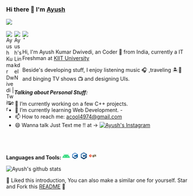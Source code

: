 ### Hi there 👋 I'm <a href="https://github.com/ayushhkmr">Ayush   

</a>	

![](https://komarev.com/ghpvc/?username=ayushhkmr&style=flat-square)

<a href="https://twitter.com/ayushh_kmr">
  <img align="left" alt="Ayush Kumar Dwivedi | Twitter" width="22px" src="https://cdn.jsdelivr.net/npm/simple-icons@v3/icons/twitter.svg" />
</a>
<a href="https://www.linkedin.com/in/ayush-kumar-dwivedi-706212144/">
  <img align="left" alt="Ayush's LinkdeIN" width="22px" src="https://cdn.jsdelivr.net/npm/simple-icons@v3/icons/linkedin.svg" />
</a>
<a href="https://www.instagram.com/ayushh_dwivedi">
  <img align="left" alt="Ayush's Instagram" width="22px" height="22px" src="https://cdn.jsdelivr.net/npm/simple-icons@v3/icons/instagram.svg" />
</a>
<br />
<br />

Hi, I'm Ayush Kumar Dwivedi, an Coder 🚀 from India, currently a IT Freshman at <a href ="http://kiit.ac.in/">KIIT University</a>

Beside's developing stuff, I enjoy listening music 🎧 ,traveling 🏝️🗻 and binging TV shows 📺 and designing UIs.

<!--<img align="right" alt="GIF" src="https://giphy.com/gifs/xT9IgzoKnwFNmISR8I/html5" />-->

***Talking about Personal Stuff:***

- 🔭 I’m currently working on a few C++ projects.
- 🌱 I’m currently learning Web Development.
-<!-- 💬 Ask me about .-->
- 📫 How to reach me: <a href="mailto:acool4974@gmail.com">acool4974@gmail.com</a>
- 😄 Wanna talk Just Text me !! at -> <a href="https://www.instagram.com/ayushh_dwivedi" style="padding-top:5px;">
  <img alt="Ayush's Instagram" width="22px" height="22px" src="https://cdn.jsdelivr.net/npm/simple-icons@v3/icons/instagram.svg" />
</a>


&nbsp;
<br>
<br>
<br>
**Languages and Tools:**
<code><img height="20" src="https://raw.githubusercontent.com/github/explore/80688e429a7d4ef2fca1e82350fe8e3517d3494d/topics/android/android.png"></code>
<code><img height="20" src="https://raw.githubusercontent.com/github/explore/80688e429a7d4ef2fca1e82350fe8e3517d3494d/topics/c/c.png"></code>
<code><img height="20" src="https://raw.githubusercontent.com/github/explore/80688e429a7d4ef2fca1e82350fe8e3517d3494d/topics/cpp/cpp.png"></code>
<code><img height="20" src="https://raw.githubusercontent.com/github/explore/80688e429a7d4ef2fca1e82350fe8e3517d3494d/topics/git/git.png"></code>
<!--<code><img height="20" src="https://raw.githubusercontent.com/github/explore/80688e429a7d4ef2fca1e82350fe8e3517d3494d/topics/firebase/firebase.png"></code>
<code><img height="20" src="https://raw.githubusercontent.com/github/explore/80688e429a7d4ef2fca1e82350fe8e3517d3494d/topics/kotlin/kotlin.png"></code>
<code><img height="20" src="https://raw.githubusercontent.com/github/explore/80688e429a7d4ef2fca1e82350fe8e3517d3494d/topics/flutter/flutter.png"></code>
<code><img height="20" src="https://raw.githubusercontent.com/github/explore/80688e429a7d4ef2fca1e82350fe8e3517d3494d/topics/javascript/javascript.png"></code>
<code><img height="20" src="https://raw.githubusercontent.com/github/explore/80688e429a7d4ef2fca1e82350fe8e3517d3494d/topics/sass/sass.png"></code>-->
<!--<code><img height="20" src="https://raw.githubusercontent.com/github/explore/80688e429a7d4ef2fca1e82350fe8e3517d3494d/topics/go/go.png"></code>-->
<!--<code><img height="20" src="https://raw.githubusercontent.com/github/explore/80688e429a7d4ef2fca1e82350fe8e3517d3494d/topics/java/java.png"></code>
<code><img height="20" src="https://raw.githubusercontent.com/github/explore/80688e429a7d4ef2fca1e82350fe8e3517d3494d/topics/python/python.png"></code>-->


![Ayush's github stats](https://github-readme-stats.vercel.app/api?username=ayushhkmr&show_icons=true&theme=dark&line_height=40)

:pushpin: Liked this introduction, You can also make a similar one for yourself. Star and Fork this [README](https://github.com/ayushhkmr/ayushhkmr) :pencil:
